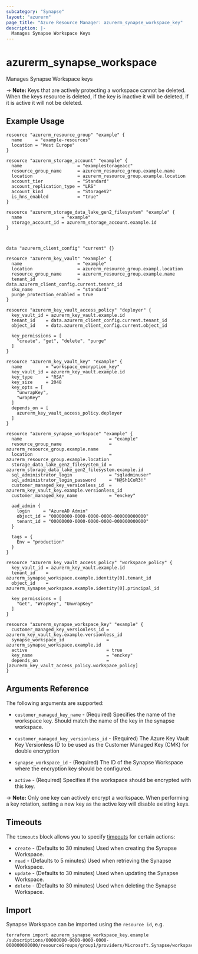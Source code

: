 ```yaml
---
subcategory: "Synapse"
layout: "azurerm"
page_title: "Azure Resource Manager: azurerm_synapse_workspace_key"
description: |-
  Manages Synapse Workspace Keys
---
```


# azurerm_synapse_workspace

Manages Synapse Workspace keys

-> **Note:** Keys that are actively protecting a workspace cannot be deleted. When the keys resource is deleted, if the key is inactive it will be deleted, if it is active it will not be deleted.

## Example Usage

```hcl
resource "azurerm_resource_group" "example" {
  name     = "example-resources"
  location = "West Europe"
}

resource "azurerm_storage_account" "example" {
  name                     = "examplestorageacc"
  resource_group_name      = azurerm_resource_group.example.name
  location                 = azurerm_resource_group.example.location
  account_tier             = "Standard"
  account_replication_type = "LRS"
  account_kind             = "StorageV2"
  is_hns_enabled           = "true"
}

resource "azurerm_storage_data_lake_gen2_filesystem" "example" {
  name               = "example"
  storage_account_id = azurerm_storage_account.example.id
}



data "azurerm_client_config" "current" {}

resource "azurerm_key_vault" "example" {
  name                     = "example"
  location                 = azurerm_resource_group.exampl.location
  resource_group_name      = azurerm_resource_group.example.name
  tenant_id                = data.azurerm_client_config.current.tenant_id
  sku_name                 = "standard"
  purge_protection_enabled = true
}

resource "azurerm_key_vault_access_policy" "deployer" {
  key_vault_id = azurerm_key_vault.example.id
  tenant_id    = data.azurerm_client_config.current.tenant_id
  object_id    = data.azurerm_client_config.current.object_id

  key_permissions = [
    "create", "get", "delete", "purge"
  ]
}

resource "azurerm_key_vault_key" "example" {
  name         = "workspace_encryption_key"
  key_vault_id = azurerm_key_vault.example.id
  key_type     = "RSA"
  key_size     = 2048
  key_opts = [
    "unwrapKey",
    "wrapKey"
  ]
  depends_on = [
    azurerm_key_vault_access_policy.deployer
  ]
}

resource "azurerm_synapse_workspace" "example" {
  name                                 = "example"
  resource_group_name                  = azurerm_resource_group.example.name
  location                             = azurerm_resource_group.example.location
  storage_data_lake_gen2_filesystem_id = azurerm_storage_data_lake_gen2_filesystem.example.id
  sql_administrator_login              = "sqladminuser"
  sql_administrator_login_password     = "H@Sh1CoR3!"
  customer_managed_key_versionless_id  = azurerm_key_vault_key.example.versionless_id
  customer_managed_key_name            = "enckey"

  aad_admin {
    login     = "AzureAD Admin"
    object_id = "00000000-0000-0000-0000-000000000000"
    tenant_id = "00000000-0000-0000-0000-000000000000"
  }

  tags = {
    Env = "production"
  }
}

resource "azurerm_key_vault_access_policy" "workspace_policy" {
  key_vault_id = azurerm_key_vault.example.id
  tenant_id    = azurerm_synapse_workspace.example.identity[0].tenant_id
  object_id    = azurerm_synapse_workspace.example.identity[0].principal_id

  key_permissions = [
    "Get", "WrapKey", "UnwrapKey"
  ]
}

resource "azurerm_synapse_workspace_key" "example" {
  customer_managed_key_versionless_id = azurerm_key_vault_key.example.versionless_id
  synapse_workspace_id                = azurerm_synapse_workspace.example.id
  active                              = true
  key_name                            = "enckey"
  depends_on                          = [azurerm_key_vault_access_policy.workspace_policy]
}
```

## Arguments Reference

The following arguments are supported:

* `customer_managed_key_name` - (Required) Specifies the name of the workspace key. Should match the name of the key in the synapse workspace.

* `customer_managed_key_versionless_id` - (Required) The Azure Key Vault Key Versionless ID to be used as the Customer Managed Key (CMK) for double encryption 

* `synapse_workspace_id` - (Required) The ID of the Synapse Workspace where the encryption key should be configured. 

* `active` - (Required) Specifies if the workspace should be encrypted with this key. 

-> **Note:** Only one key can actively encrypt a workspace. When performing a key rotation, setting a new key as the active key will disable existing keys.

## Timeouts

The `timeouts` block allows you to specify [timeouts](https://www.terraform.io/docs/configuration/resources.html#timeouts) for certain actions:

* `create` - (Defaults to 30 minutes) Used when creating the Synapse Workspace.
* `read` - (Defaults to 5 minutes) Used when retrieving the Synapse Workspace.
* `update` - (Defaults to 30 minutes) Used when updating the Synapse Workspace.
* `delete` - (Defaults to 30 minutes) Used when deleting the Synapse Workspace.

## Import

Synapse Workspace can be imported using the `resource id`, e.g.

```shell
terraform import azurerm_synapse_workspace_key.example /subscriptions/00000000-0000-0000-0000-000000000000/resourceGroups/group1/providers/Microsoft.Synapse/workspaces/workspace1/keys/key1
```
